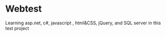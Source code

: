 # Webtest
Learning asp.net, c#, javascript , html&amp;CSS, jQuery, and SQL server in this test project
